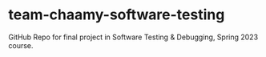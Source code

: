 # team-chaamy-software-testing
GitHub Repo for final project in Software Testing &amp; Debugging, Spring 2023 course.
